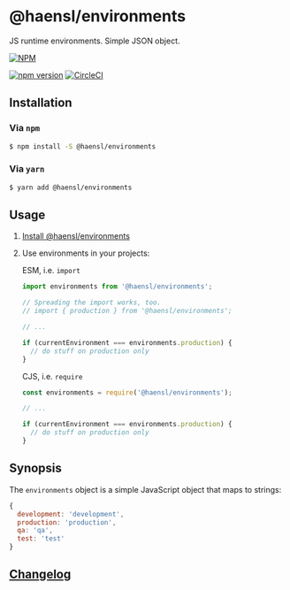 # @haensl/environments

JS runtime environments. Simple JSON object.

[![NPM](https://nodei.co/npm/@haensl%2Fenvironments.png?downloads=true)](https://nodei.co/npm/@haensl%2Fenvironments/)

[![npm version](https://badge.fury.io/js/@haensl%2Fenvironments.svg)](http://badge.fury.io/js/@haensl%2Fenvironments)
[![CircleCI](https://circleci.com/gh/haensl/environments.svg?style=svg)](https://circleci.com/gh/haensl/environments)


## Installation

### Via `npm`

```bash
$ npm install -S @haensl/environments
```

### Via `yarn`

```bash
$ yarn add @haensl/environments
```

## Usage

1. [Install @haensl/environments](#installation)

2. Use environments in your projects:


    ESM, i.e. `import`

    ```javascript
    import environments from '@haensl/environments';

    // Spreading the import works, too.
    // import { production } from '@haensl/environments';

    // ...

    if (currentEnvironment === environments.production) {
      // do stuff on production only
    }
    ```

    CJS, i.e. `require`

    ```javascript
    const environments = require('@haensl/environments');

    // ...

    if (currentEnvironment === environments.production) {
      // do stuff on production only
    }
    ```

## Synopsis

The `environments` object is a simple JavaScript object that maps to strings:

```javascript
{
  development: 'development',
  production: 'production',
  qa: 'qa',
  test: 'test'
}
```



## [Changelog](CHANGELOG.md)
